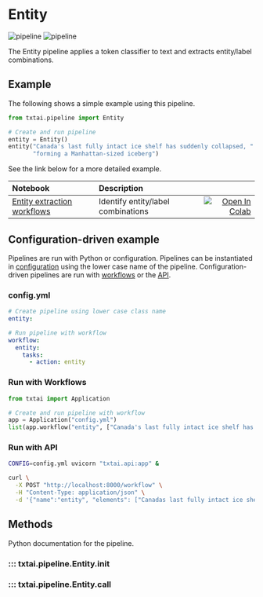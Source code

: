 # Entity

![pipeline](../../images/pipeline.png#only-light)
![pipeline](../../images/pipeline-dark.png#only-dark)

The Entity pipeline applies a token classifier to text and extracts entity/label combinations.

## Example

The following shows a simple example using this pipeline.

```python
from txtai.pipeline import Entity

# Create and run pipeline
entity = Entity()
entity("Canada's last fully intact ice shelf has suddenly collapsed, " \
       "forming a Manhattan-sized iceberg")
```

See the link below for a more detailed example.

| Notebook  | Description  |       |
|:----------|:-------------|------:|
| [Entity extraction workflows](https://github.com/neuml/txtai/blob/master/examples/26_Entity_extraction_workflows.ipynb) | Identify entity/label combinations | [![Open In Colab](https://colab.research.google.com/assets/colab-badge.svg)](https://colab.research.google.com/github/neuml/txtai/blob/master/examples/26_Entity_extraction_workflows.ipynb) |

## Configuration-driven example

Pipelines are run with Python or configuration. Pipelines can be instantiated in [configuration](../../../api/configuration/#pipeline) using the lower case name of the pipeline. Configuration-driven pipelines are run with [workflows](../../../workflow/#configuration-driven-example) or the [API](../../../api#local-instance).

### config.yml
```yaml
# Create pipeline using lower case class name
entity:

# Run pipeline with workflow
workflow:
  entity:
    tasks:
      - action: entity
```

### Run with Workflows

```python
from txtai import Application

# Create and run pipeline with workflow
app = Application("config.yml")
list(app.workflow("entity", ["Canada's last fully intact ice shelf has suddenly collapsed, forming a Manhattan-sized iceberg"]))
```

### Run with API

```bash
CONFIG=config.yml uvicorn "txtai.api:app" &

curl \
  -X POST "http://localhost:8000/workflow" \
  -H "Content-Type: application/json" \
  -d '{"name":"entity", "elements": ["Canadas last fully intact ice shelf has suddenly collapsed, forming a Manhattan-sized iceberg"]}'
```

## Methods

Python documentation for the pipeline.

### ::: txtai.pipeline.Entity.__init__
### ::: txtai.pipeline.Entity.__call__
